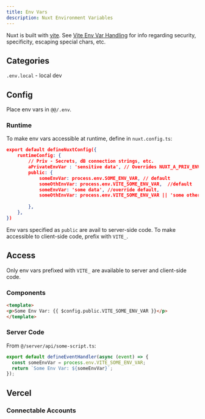 ```yaml
---
title: Env Vars
description: Nuxt Environment Variables
---
```


Nuxt is built with [vite](https://vite.dev/).  See [Vite Env Var Handling](/content/2.tech/3.tools/vite/) for info regarding security, specificity, escaping special chars, etc.

## Categories

`.env.local` - local dev

## Config

Place env vars in `@@/.env`.

### Runtime

To make env vars accessible at runtime,  define in `nuxt.config.ts`:

```json
export default defineNuxtConfig({
    runtimeConfig: {
        // Priv - Secrets, dB connection strings, etc.
        aPrivateEnvVar : 'sensitive data', // Overrides NUXT_A_PRIV_ENV_VAR
        public: {
            someEnvVar: process.env.SOME_ENV_VAR, // default
            someOthEnvVar: process.env.VITE_SOME_ENV_VAR,  //default
            someEnvVar: 'some data', //override default,
            someOthEnvVar: process.env.VITE_SOME_ENV_VAR || 'some other data',
            
        },
    },  
})
```

Env vars specified as `public` are avail to server-side code.  To make accessible to client-side code, prefix with `VITE_`.  

## Access

Only env vars prefixed with `VITE_` are available to server and client-side code.

### Components

```html
<template>
<p>Some Env Var: {{ $config.public.VITE_SOME_ENV_VAR }}</p>
</template>
```
### Server Code

From `@/server/api/some-script.ts`:

```ts
export default defineEventHandler(async (event) => {
  const someEnvVar = process.env.VITE_SOME_ENV_VAR;
  return `Some Env Var: ${someEnvVar}`;
});
```

## Vercel

### Connectable Accounts


